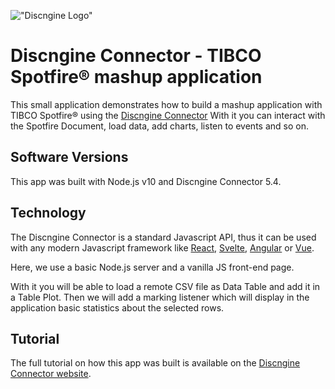 !["Discngine Logo"](https://static1.squarespace.com/static/527ce929e4b0d974f5707b6b/t/5e691731e8d9fa2fd4ff18c4/1597303322986/?format=1500w)

# Discngine Connector - TIBCO Spotfire&reg; mashup application
This small application demonstrates how to build a mashup application with TIBCO Spotfire&reg; using the [Discngine Connector](https://connector.discngine.com)
With it you can interact with the Spotfire Document, load data, add charts, listen to events and so on.

## Software Versions
This app was built with Node.js v10 and Discngine Connector 5.4.

## Technology
The Discngine Connector is a standard Javascript API, thus it can be used with any modern Javascript framework like [React](https://reactjs.org), [Svelte](https://svelte.dev/), [Angular](https://angular.io/) or [Vue](https://vuejs.org/).

Here, we use a basic Node.js server and a vanilla JS front-end page.

With it you will be able to load a remote CSV file as Data Table and add it in a Table Plot. Then we will add a marking listener which will display in the application basic statistics about the selected rows.

## Tutorial
The full tutorial on how this app was built is available on the [Discngine Connector website](https://connector.discngine.com/tutorial-Create%20an%20example%20app%20with%20Node.html).
